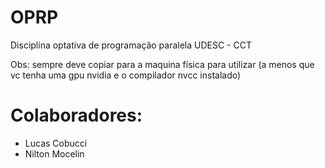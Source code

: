 # OPRP
Disciplina optativa de programação paralela UDESC - CCT

Obs: sempre deve copiar para a maquina física para utilizar (a menos que vc tenha uma gpu nvidia e o compilador nvcc instalado)

# Colaboradores:
- Lucas Cobucci
- Nilton Mocelin

